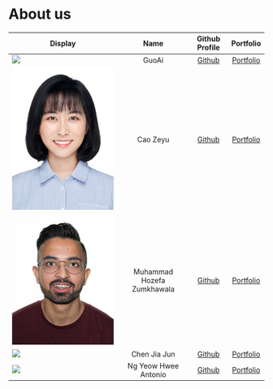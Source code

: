 # About us

Display | Name | Github Profile | Portfolio 
--------|:----:|:--------------:|:---------:
![](https://via.placeholder.com/100.png?text=Photo) | GuoAi | [Github](https://github.com/GuoAi) | [Portfolio](./team/template.md)
![CaoZeyuPhoto](./displayPictures/CaoZeyuPhoto.jpeg) | Cao Zeyu | [Github](https://github.com/Cao-Zeyu) | [Portfolio](./team/Cao-Zeyu.md)
![MuhammadPhoto](./displayPictures/MuhammadPhoto.jpg) | Muhammad Hozefa Zumkhawala| [Github](https://github.com/MuhammadHoze) | [Portfolio](team/muhammadhoze.md)
![](https://via.placeholder.com/100.png?text=Photo) | Chen Jia Jun | [Github](https://github.com/iamchenjiajun) | [Portfolio](./team/iamchenjiajun.md)
![](https://via.placeholder.com/100.png?text=Photo) | Ng Yeow Hwee Antonio | [Github](https://github.com/yh-ng) | [Portfolio](./team/template.md)
